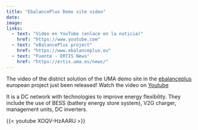 ```yaml
---
title: "EbalancePlus Demo site video"
date:
image:
links:
  - text: "Video en YouTube (enlace en la noticia)"
    href: "https://www.youtube.com"
  - text: "eBalancePlus project"
    href: "https://www.ebalanceplus.eu"
  - text: "Fuente - ERTIS News"
    href: "https://ertis.uma.es/news/"
---
```


The video of the district solution of the UMA demo site in the <a href="https://www.ebalanceplus.eu/">ebalanceplus</a> european project just been released! Watch the video on <a href="https://www.youtube.com/watch?v=XOQV-HzAARU">Youtube</a>

It is a DC network with technologies to improve energy flexibility. They include the use of BESS (battery energy store system), V2G charger, management units, DC inverters.

{{< youtube XOQV-HzAARU >}}